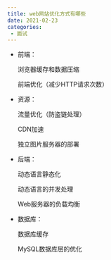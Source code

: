 ```yaml
---
title: web网站优化方式有哪些
date: 2021-02-23
categories:
 - 面试
---
```


- 前端：

  浏览器缓存和数据压缩

  前端优化（减少HTTP请求次数）

- 资源：

  流量优化（防盗链处理）

  CDN加速

  独立图片服务器的部署

- 后端：

  动态语言静态化

  动态语言的并发处理

  Web服务器的负载均衡

- 数据库：

  数据库缓存

  MySQL数据库层的优化